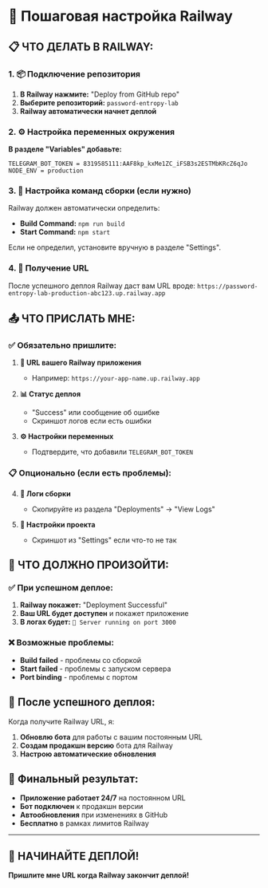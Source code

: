 # 🚀 Пошаговая настройка Railway

## 📋 ЧТО ДЕЛАТЬ В RAILWAY:

### 1. 📦 Подключение репозитория

1. **В Railway нажмите:** "Deploy from GitHub repo"
2. **Выберите репозиторий:** `password-entropy-lab`
3. **Railway автоматически начнет деплой**

### 2. ⚙️ Настройка переменных окружения

**В разделе "Variables" добавьте:**

```
TELEGRAM_BOT_TOKEN = 8319585111:AAF8kp_kxMe1ZC_iFSB3s2ESTMbKRcZ6qJo
NODE_ENV = production
```

### 3. 🔧 Настройка команд сборки (если нужно)

Railway должен автоматически определить:
- **Build Command:** `npm run build`
- **Start Command:** `npm start`

Если не определил, установите вручную в разделе "Settings".

### 4. 📡 Получение URL

После успешного деплоя Railway даст вам URL вроде:
`https://password-entropy-lab-production-abc123.up.railway.app`

## 📤 ЧТО ПРИСЛАТЬ МНЕ:

### ✅ Обязательно пришлите:

1. **🔗 URL вашего Railway приложения**
   - Например: `https://your-app-name.up.railway.app`

2. **📊 Статус деплоя**
   - "Success" или сообщение об ошибке
   - Скриншот логов если есть ошибки

3. **⚙️ Настройки переменных**
   - Подтвердите, что добавили `TELEGRAM_BOT_TOKEN`

### 📋 Опционально (если есть проблемы):

4. **📝 Логи сборки**
   - Скопируйте из раздела "Deployments" → "View Logs"

5. **🔧 Настройки проекта**
   - Скриншот из "Settings" если что-то не так

## 🎯 ЧТО ДОЛЖНО ПРОИЗОЙТИ:

### ✅ При успешном деплое:

1. **Railway покажет:** "Deployment Successful" 
2. **Ваш URL будет доступен** и покажет приложение
3. **В логах будет:** `🚀 Server running on port 3000`

### ❌ Возможные проблемы:

- **Build failed** - проблемы со сборкой
- **Start failed** - проблемы с запуском сервера  
- **Port binding** - проблемы с портом

## 🤖 После успешного деплоя:

Когда получите Railway URL, я:

1. **Обновлю бота** для работы с вашим постоянным URL
2. **Создам продакшн версию** бота для Railway
3. **Настрою автоматические обновления**

## 📱 Финальный результат:

- **Приложение работает 24/7** на постоянном URL
- **Бот подключен** к продакшн версии
- **Автообновления** при изменениях в GitHub
- **Бесплатно** в рамках лимитов Railway

---

## 🚀 НАЧИНАЙТЕ ДЕПЛОЙ!

**Пришлите мне URL когда Railway закончит деплой!**
